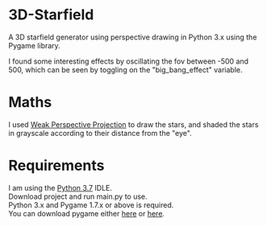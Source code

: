 # 3D-Starfield
A 3D starfield generator using perspective drawing in Python 3.x using the Pygame library.

I found some interesting effects by oscillating the fov between -500 and 500, which can be seen by toggling on the "big_bang_effect" variable.

# Maths
I used [Weak Perspective Projection](https://en.wikipedia.org/wiki/3D_projection#Weak_perspective_projection) to draw the stars, and shaded the stars in grayscale according to their distance from the "eye".

# Requirements
I am using the [Python 3.7](https://www.python.org/downloads/release/python-370/) IDLE.\
Download project and run main.py to use.\
Python 3.x and Pygame 1.7.x or above is required.\
You can download pygame either [here](https://www.pygame.org/download.shtml) or [here](https://bitbucket.org/pygame/pygame/downloads/).
